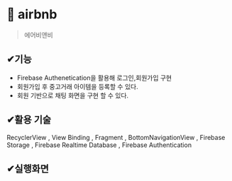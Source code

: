 
# 📌 airbnb
> 에어비앤비

## ✔기능
<ul>
<li>Firebase Authenetication을 활용해 로그인,회원가입 구현 </li>
<li>회원가입 후 중고거래 아이템을 등록할 수 있다. </li>
<li>회원 기반으로 채팅 화면을 구현 할 수 있다. </li>
</ul>

##  ✔활용 기술
RecyclerView ,
View Binding ,
Fragment ,
BottomNavigationView ,
Firebase Storage ,
Firebase Realtime Database ,
Firebase Authentication 

## ✔실행화면
